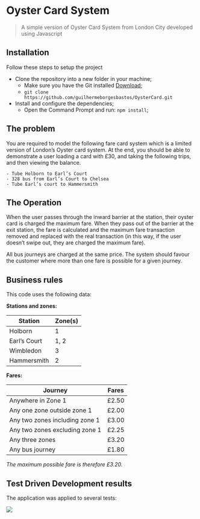 # Oyster Card System 
> A simple version of Oyster Card System from London City developed using Javascript

## Installation
Follow these steps to setup the project
+ Clone the repository into a new folder in your machine;
    * Make sure you have the Git installed [Download](https://git-scm.com/book/en/v2/Getting-Started-Installing-Git);
    * ```git clone https://github.com/guilhermeborgesbastos/OysterCard.git```
+ Install and configure the dependencies;
    * Open the Command Prompt and run: ```npm install```;

## The problem
You are required to model the following fare card system which is a limited version of London’s Oyster card system. At the end, you should be able to demonstrate a user loading a card with £30, and taking the following trips, and then viewing the balance.
```
- Tube Holborn to Earl’s Court
- 328 bus from Earl’s Court to Chelsea
- Tube Earl’s court to Hammersmith
```

## The Operation
When the user passes through the inward barrier at the station, their oyster card is charged the maximum fare. When they pass out of the barrier at the exit station, the fare is calculated and the maximum
fare transaction removed and replaced with the real transaction (in this way, if the user doesn’t swipe out, they are charged the maximum fare).

All bus journeys are charged at the same price.
The system should favour the customer where more than one fare is possible for a given journey. 

## Business rules
This code uses the following data:

**Stations and zones:**

| Station | Zone(s) |
| ------ | ------ |
| Holborn | 1 |
| Earl’s Court | 1, 2 |
| Wimbledon | 3 |
| Hammersmith | 2 |

**Fares:**

| Journey | Fares |
| ------ | ------ |
| Anywhere in Zone 1 | £2.50 |
| Any one zone outside zone 1 | £2.00 |
| Any two zones including zone 1 | £3.00 |
| Any two zones excluding zone 1 | £2.25 |
| Any three zones | £3.20 |
| Any bus journey | £1.80 |

*The maximum possible fare is therefore £3.20.*

## Test Driven Development results
The application was applied to several tests:

![](https://ibin.co/w800/3izOGky6R4qh.png)